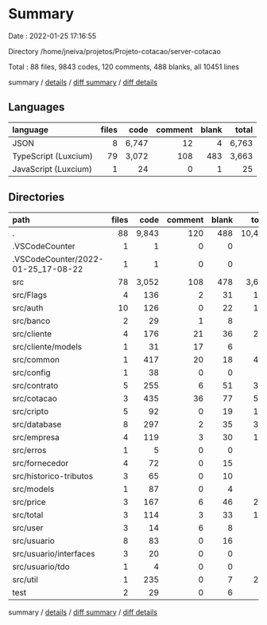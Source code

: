 # Summary

Date : 2022-01-25 17:16:55

Directory /home/jneiva/projetos/Projeto-cotacao/server-cotacao

Total : 88 files,  9843 codes, 120 comments, 488 blanks, all 10451 lines

summary / [details](details.md) / [diff summary](diff.md) / [diff details](diff-details.md)

## Languages
| language | files | code | comment | blank | total |
| :--- | ---: | ---: | ---: | ---: | ---: |
| JSON | 8 | 6,747 | 12 | 4 | 6,763 |
| TypeScript (Luxcium) | 79 | 3,072 | 108 | 483 | 3,663 |
| JavaScript (Luxcium) | 1 | 24 | 0 | 1 | 25 |

## Directories
| path | files | code | comment | blank | total |
| :--- | ---: | ---: | ---: | ---: | ---: |
| . | 88 | 9,843 | 120 | 488 | 10,451 |
| .VSCodeCounter | 1 | 1 | 0 | 0 | 1 |
| .VSCodeCounter/2022-01-25_17-08-22 | 1 | 1 | 0 | 0 | 1 |
| src | 78 | 3,052 | 108 | 478 | 3,638 |
| src/Flags | 4 | 136 | 2 | 31 | 169 |
| src/auth | 10 | 126 | 0 | 22 | 148 |
| src/banco | 2 | 29 | 1 | 8 | 38 |
| src/cliente | 4 | 176 | 21 | 36 | 233 |
| src/cliente/models | 1 | 31 | 17 | 6 | 54 |
| src/common | 1 | 417 | 20 | 18 | 455 |
| src/config | 1 | 38 | 0 | 0 | 38 |
| src/contrato | 5 | 255 | 6 | 51 | 312 |
| src/cotacao | 3 | 435 | 36 | 77 | 548 |
| src/cripto | 5 | 92 | 0 | 19 | 111 |
| src/database | 8 | 297 | 2 | 35 | 334 |
| src/empresa | 4 | 119 | 3 | 30 | 152 |
| src/erros | 1 | 5 | 0 | 0 | 5 |
| src/fornecedor | 4 | 72 | 0 | 15 | 87 |
| src/historico-tributos | 3 | 65 | 0 | 10 | 75 |
| src/models | 1 | 87 | 0 | 4 | 91 |
| src/price | 3 | 167 | 6 | 46 | 219 |
| src/total | 3 | 114 | 3 | 33 | 150 |
| src/user | 3 | 14 | 6 | 8 | 28 |
| src/usuario | 8 | 83 | 0 | 16 | 99 |
| src/usuario/interfaces | 3 | 20 | 0 | 0 | 20 |
| src/usuario/tdo | 1 | 4 | 0 | 0 | 4 |
| src/util | 1 | 235 | 0 | 7 | 242 |
| test | 2 | 29 | 0 | 6 | 35 |

summary / [details](details.md) / [diff summary](diff.md) / [diff details](diff-details.md)
